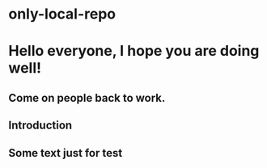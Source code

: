 # only-local-repo


# Hello everyone, I hope you are doing well!

## Come on people back to work. 

## Introduction 

## Some text just for test 